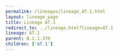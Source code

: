 ```yaml
---
permalink: /lineages/lineage_AT.1.html
layout: lineage_page
title: Lineage AT.1
redirect_to: ../lineage.html?lineage=AT.1
lineage: AT.1
parent: B.1.1.370
children: ['AT.1']
---
```

